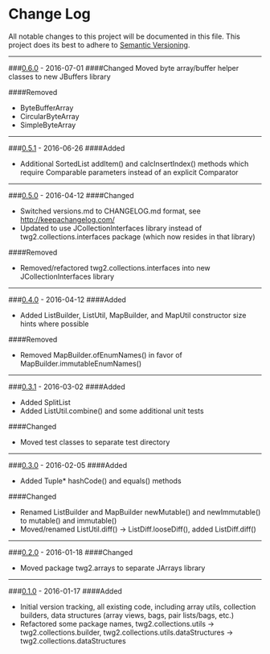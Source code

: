 # Change Log
All notable changes to this project will be documented in this file.
This project does its best to adhere to [Semantic Versioning](http://semver.org/).


--------
###[0.6.0](https://github.com/TeamworkGuy2/JCollectionFiller/commit/afa95c13c83e0f405390426ad9f8af0b20a9dd26) - 2016-07-01
####Changed
Moved byte array/buffer helper classes to new JBuffers library

####Removed
* ByteBufferArray
* CircularByteArray
* SimpleByteArray


--------
###[0.5.1](https://github.com/TeamworkGuy2/JCollectionFiller/commit/f51a505f2bba6a17e66f4f81d5a94debd3cfb786) - 2016-06-26
####Added
* Additional SortedList addItem() and calcInsertIndex() methods which require Comparable parameters instead of an explicit Comparator


--------
###[0.5.0](https://github.com/TeamworkGuy2/JCollectionFiller/commit/69d8d3fe6daba71b46828517c335d9a64471b3bd) - 2016-04-12
####Changed
* Switched versions.md to CHANGELOG.md format, see http://keepachangelog.com/
* Updated to use JCollectionInterfaces library instead of twg2.collections.interfaces package (which now resides in that library)

####Removed
* Removed/refactored twg2.collections.interfaces into new JCollectionInterfaces library


--------
###[0.4.0](https://github.com/TeamworkGuy2/JCollectionFiller/commit/b152efab85cc3e0f9f4c18e05cd3bcb2a42c4e33) - 2016-04-12
####Added
* Added ListBuilder, ListUtil, MapBuilder, and MapUtil constructor size hints where possible

####Removed
* Removed MapBuilder.ofEnumNames() in favor of MapBuilder.immutableEnumNames()


--------
###[0.3.1](https://github.com/TeamworkGuy2/JCollectionFiller/commit/7be55912b02426933da9ae30730ad20b637044c8) - 2016-03-02
####Added
* Added SplitList
* Added ListUtil.combine() and some additional unit tests

####Changed
* Moved test classes to separate test directory


--------
###[0.3.0](https://github.com/TeamworkGuy2/JCollectionFiller/commit/f3bee5f147741597afd34841e97c1e8e2e50dc97) - 2016-02-05
####Added
* Added Tuple* hashCode() and equals() methods

####Changed
* Renamed ListBuilder and MapBuilder newMutable() and newImmutable() to mutable() and immutable()
* Moved/renamed ListUtil.diff() -> ListDiff.looseDiff(), added ListDiff.diff()


--------
###[0.2.0](https://github.com/TeamworkGuy2/JCollectionFiller/commit/e7c6bc519a003a6916c151c5af9958ab4e65422e) - 2016-01-18
####Changed
* Moved package twg2.arrays to separate JArrays library


--------
###[0.1.0](https://github.com/TeamworkGuy2/JCollectionFiller/commit/c2016a123882473e37fb71a5adaac080bce140a2) - 2016-01-17
####Added
* Initial version tracking, all existing code, including array utils, collection builders, data structures (array views, bags, pair lists/bags, etc.)
* Refactored some package names, twg2.collections.utils -> twg2.collections.builder, twg2.collections.utils.dataStructures -> twg2.collections.dataStructures
